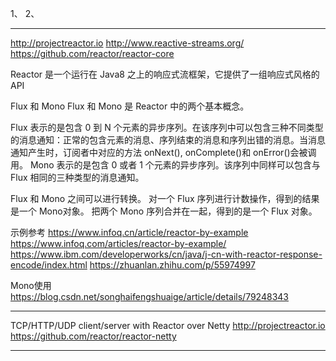 1、
2、

---------------------------------------------------------------------------------------------------------------------

http://projectreactor.io
http://www.reactive-streams.org/
https://github.com/reactor/reactor-core



Reactor 是一个运行在 Java8 之上的响应式流框架，它提供了一组响应式风格的 API


Flux 和 Mono
Flux 和 Mono 是 Reactor 中的两个基本概念。

Flux 表示的是包含 0 到 N 个元素的异步序列。在该序列中可以包含三种不同类型的消息通知：正常的包含元素的消息、序列结束的消息和序列出错的消息。当消息通知产生时，订阅者中对应的方法 onNext(), onComplete()和 onError()会被调用。
Mono 表示的是包含 0 或者 1 个元素的异步序列。该序列中同样可以包含与 Flux 相同的三种类型的消息通知。

Flux 和 Mono 之间可以进行转换。
对一个 Flux 序列进行计数操作，得到的结果是一个 Mono<Long>对象。
把两个 Mono 序列合并在一起，得到的是一个 Flux 对象。






示例参考
https://www.infoq.cn/article/reactor-by-example
https://www.infoq.com/articles/reactor-by-example/
https://www.ibm.com/developerworks/cn/java/j-cn-with-reactor-response-encode/index.html
https://zhuanlan.zhihu.com/p/55974997


Mono使用
https://blog.csdn.net/songhaifengshuaige/article/details/79248343


---------------------------------------------------------------------------------------------------------------------
TCP/HTTP/UDP client/server with Reactor over Netty http://projectreactor.io
https://github.com/reactor/reactor-netty

---------------------------------------------------------------------------------------------------------------------